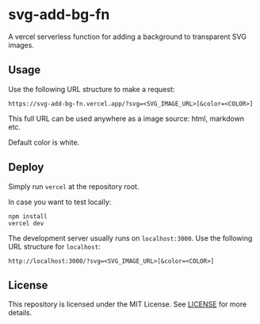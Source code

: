 # svg-add-bg-fn

A vercel serverless function for adding a background to transparent SVG images.

## Usage

Use the following URL structure to make a request:

```
https://svg-add-bg-fn.vercel.app/?svg=<SVG_IMAGE_URL>[&color=<COLOR>]
```

This full URL can be used anywhere as a image source: html, markdown etc.

Default color is white.

## Deploy

Simply run `vercel` at the repository root.

In case you want to test locally:

```
npm install
vercel dev
```

The development server usually runs on `localhost:3000`.
Use the following URL structure for `localhost`:

```
http://localhost:3000/?svg=<SVG_IMAGE_URL>[&color=<COLOR>]
```
## License

This repository is licensed under the MIT License. See [LICENSE](./LICENSE) for more details.
